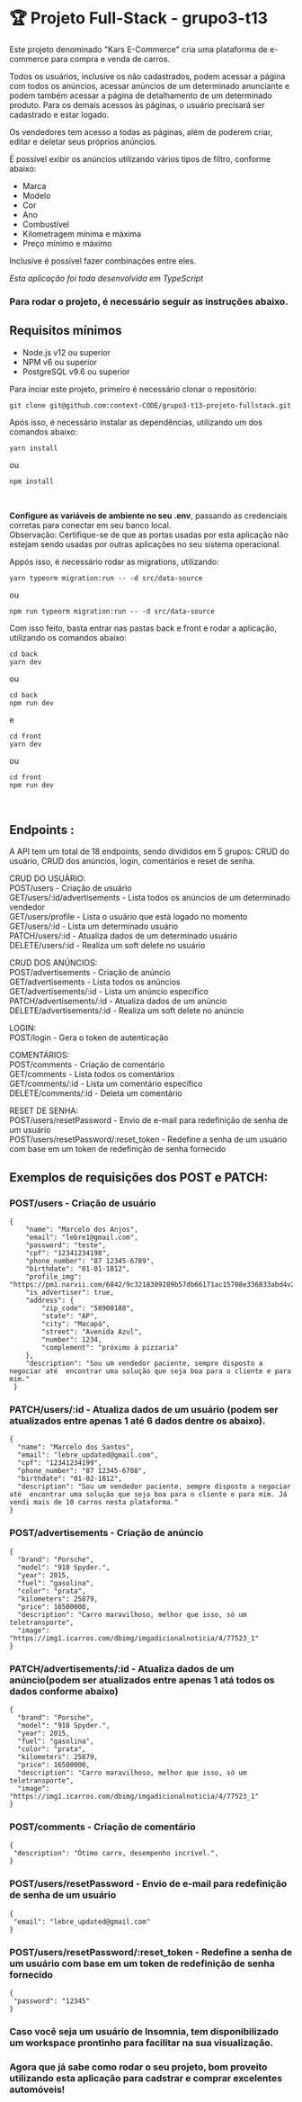 # 🏆 Projeto Full-Stack - **grupo3-t13**
Este projeto denominado "Kars E-Commerce" cria uma plataforma de e-commerce para compra e venda de carros. 

Todos os usuários, inclusive os não cadastrados, podem acessar a página com todos os anúncios, acessar anúncios de um determinado anunciante e podem também acessar a página de detalhamento de um determinado produto.
Para os demais acessos às páginas, o usuário precisará ser cadastrado e estar logado.

Os vendedores tem acesso a todas as páginas, além de poderem criar, editar e deletar seus próprios anúncios.

É possível exibir os anúncios utilizando vários tipos de filtro, conforme abaixo: 
 - Marca <br>
 - Modelo
 - Cor
 - Ano 
 - Combustível
 - Kilometragem mínima e máxima 
 - Preço mínimo e máximo<br>
 
 Inclusive é possível fazer combinações entre eles.<br>



_Esta aplicação foi toda desenvolvida em TypeScript_ 

### Para rodar o projeto, é necessário seguir as instruções abaixo.

## Requisitos mínimos

- Node.js v12 ou superior
- NPM v6 ou superior
- PostgreSQL v9.6 ou superior

Para inciar este projeto, primeiro é necessário clonar o repositório: <br>

```
git clone git@github.com:context-CODE/grupo3-t13-projeto-fullstack.git

```

Após isso, é necessário instalar as dependências, utilizando um dos comandos abaixo:

```
yarn install
```
ou
```
npm install
```

<br>

**Configure as variáveis de ambiente no seu .env**, passando as credenciais corretas para conectar em seu banco local.<br>
Observação: Certifique-se de que as portas usadas por esta aplicação não estejam sendo usadas por outras aplicações no seu sistema operacional.<br>

Appós isso, é necessário rodar as migrations, utilizando:

```
yarn typeorm migration:run -- -d src/data-source
```
ou
```
npm run typeorm migration:run -- -d src/data-source
```

Com isso feito, basta entrar nas pastas back e front e rodar a aplicação, utilizando os comandos abaixo:
```
cd back
yarn dev
```
ou 
```
cd back
npm run dev
```
e
```
cd front
yarn dev
```
ou 
```
cd front
npm run dev
```


<br>

## Endpoints :
A API tem um total de 18 endpoints, sendo divididos em 5 grupos: CRUD do usuário, CRUD dos anúncios, login, comentários e reset de senha.<br>

CRUD DO USUÁRIO:<br>
POST/users - Criação de usuário <br>
GET/users/:id/advertisements - Lista todos os anúncios de um determinado vendedor <br>
GET/users/profile - Lista o usuário que está logado no momento <br>
GET/users/:id - Lista um determinado usuário  <br>
PATCH/users/:id - Atualiza dados de um determinado usuário <br>
DELETE/users/:id - Realiza um soft delete no usuário <br>

CRUD DOS ANÚNCIOS:<br>
POST/advertisements - Criação de anúncio <br>
GET/advertisements - Lista todos os anúncios  <br>
GET/advertisements/:id - Lista um anúncio específico <br> 
PATCH/advertisements/:id - Atualiza dados de um anúncio <br>
DELETE/advertisements/:id - Realiza um soft delete no anúncio <br>

LOGIN:<br>
POST/login - Gera o token de autenticação <br>

COMENTÁRIOS:<br>
POST/comments - Criação de comentário <br>
GET/comments - Lista todos os comentários  <br>
GET/comments/:id - Lista um comentário específico  <br>
DELETE/comments/:id - Deleta um comentário <br>

RESET DE SENHA:<br>
POST/users/resetPassword - Envio de e-mail para redefinição de senha de um usuário <br>
POST/users/resetPassword/:reset_token - Redefine a senha de um usuário com base em um token de redefinição de senha fornecido <br>

  
## Exemplos de requisições dos POST e PATCH:

  ### POST/users - Criação de usuário 
  
```
{
	"name": "Marcelo dos Anjos",
	"email": "lebre1@gmail.com",
	"password": "teste",
	"cpf": "12341234198",
	"phone_number": "87 12345-6789",
	"birthdate": "01-01-1812",
	"profile_img": "https://pm1.narvii.com/6842/9c3218309289b57db66171ac15708e336833abd4v2_hq.jpg",
	"is_advertiser": true,
	"address": {
		"zip_code": "58900188",
		"state": "AP",
		"city": "Macapá",
		"street": "Avenida Azul",
		"number": 1234,
		"complement": "próximo à pizzaria"
	},
	"description": "Sou um vendedor paciente, sempre disposto a negociar até  encontrar uma solução que seja boa para o cliente e para mim."
 }
 ```
  
 ### PATCH/users/:id - Atualiza dados de um usuário (podem ser atualizados entre apenas 1 até 6 dados dentre os abaixo). 

  ```
 {
	"name": "Marcelo dos Santos",
	"email": "lebre_updated@gmail.com",
	"cpf": "12341234199",
	"phone_number": "87 12345-6788",
	"birthdate": "01-02-1812",
	"description": "Sou um vendedor paciente, sempre disposto a negociar até  encontrar uma solução que seja boa para o cliente e para mim. Já vendi mais de 10 carros nesta plataforma."
 }
 ```
  
 ### POST/advertisements - Criação de anúncio
 
  ```
 {
	"brand": "Porsche",
	"model": "918 Spyder.",
	"year": 2015,
	"fuel": "gasolina",
	"color": "prata",
	"kilometers": 25879,
	"price": 16500000,
	"description": "Carro maravilhoso, melhor que isso, só um teletransporte",
	"image": "https://img1.icarros.com/dbimg/imgadicionalnoticia/4/77523_1"
 }
 ```

 ### PATCH/advertisements/:id - Atualiza dados de um anúncio(podem ser atualizados entre apenas 1 atá todos os dados conforme abaixo)
 
  ```
 {
	"brand": "Porsche",
	"model": "918 Spyder.",
	"year": 2015,
	"fuel": "gasolina",
	"color": "prata",
	"kilometers": 25879,
	"price": 16500000,
	"description": "Carro maravilhoso, melhor que isso, só um teletransporte",
	"image": "https://img1.icarros.com/dbimg/imgadicionalnoticia/4/77523_1"
 }
 ```

 ### POST/comments - Criação de comentário
 
  ```
 {
   "description": "Ótimo carro, desempenho incrível.",
 }
 ```

 ### POST/users/resetPassword - Envio de e-mail para redefinição de senha de um usuário
 
  ```
 {
   "email": "lebre_updated@gmail.com"
 }
 ```

 ### POST/users/resetPassword/:reset_token - Redefine a senha de um usuário com base em um token de redefinição de senha fornecido 
 
  ```
 {
   "password": "12345"
 }
 ```


### Caso você seja um usuário de Insomnia, tem disponibilizado um **workspace** prontinho para facilitar na sua visualização. 

### Agora que já sabe como rodar o seu projeto, bom proveito utilizando esta aplicação para cadstrar e comprar excelentes automóveis!
